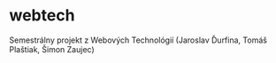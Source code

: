 # webtech
Semestrálny projekt z Webových Technológií (Jaroslav Ďurfina, Tomáš Plaštiak, Šimon Zaujec)
